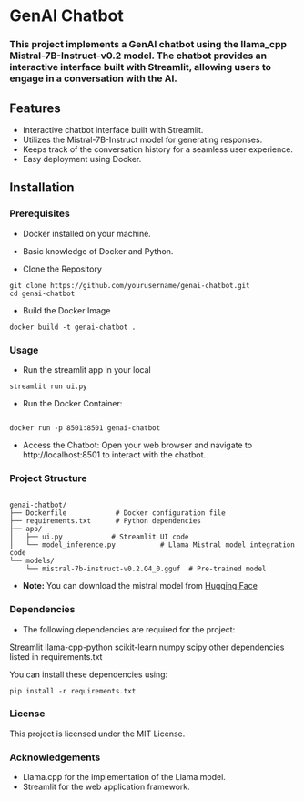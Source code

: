 # GenAI Chatbot

### This project implements a GenAI chatbot using the llama_cpp Mistral-7B-Instruct-v0.2 model. The chatbot provides an interactive interface built with Streamlit, allowing users to engage in a conversation with the AI.


## Features

* Interactive chatbot interface built with Streamlit.
* Utilizes the Mistral-7B-Instruct model for generating responses.
* Keeps track of the conversation history for a seamless user experience.
* Easy deployment using Docker.

## Installation

### Prerequisites

* Docker installed on your machine.
* Basic knowledge of Docker and Python.

* Clone the Repository

```
git clone https://github.com/yourusername/genai-chatbot.git
cd genai-chatbot

```

* Build the Docker Image
```
docker build -t genai-chatbot .

```

### Usage

* Run the streamlit app in your local

```
streamlit run ui.py

```

* Run the Docker Container:

```

docker run -p 8501:8501 genai-chatbot

```

* Access the Chatbot: Open your web browser and navigate to http://localhost:8501 to interact with the chatbot.

### Project Structure

```

genai-chatbot/
├── Dockerfile            # Docker configuration file
├── requirements.txt      # Python dependencies
├── app/
│   ├── ui.py            # Streamlit UI code
│   └── model_inference.py           # Llama Mistral model integration code
└── models/
    └── mistral-7b-instruct-v0.2.Q4_0.gguf  # Pre-trained model

```

*  **Note:** You can download the mistral model from [Hugging Face](https://huggingface.co/kaushiksiva07/Mistral-7B-Instruct-v0.2-Q4_0-GGUF)

### Dependencies

* The following dependencies are required for the project:

Streamlit
llama-cpp-python
scikit-learn
numpy
scipy
other dependencies listed in requirements.txt

You can install these dependencies using:

```
pip install -r requirements.txt

```

### License

This project is licensed under the MIT License.

### Acknowledgements

* Llama.cpp for the implementation of the Llama model.
* Streamlit for the web application framework.